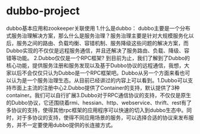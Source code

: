 # dubbo-project
dubbo基本应用和zookeeper关联使用
1.什么是dubbo：
    dubbo主要是一个分布式服务治理解决方案，那么什么是服务治理？服务治理主要是针对大规模服务化以后，服务之间的路由、负载均衡、容错机制、服务降级这些问题的解决方案，而Dubbo实现的不仅仅是远程服务通信，并且还解决了服务路由、负载、降级、容错等功能。
2.Dubbo仅仅是一个RPC框架?
    到目前为止，我们了解到了Dubbo的核心功能，提供服务注册和服务发现以及基于Dubbo协议的远程通信，我想，大家以后不会仅仅只认为Dubbo是一个RPC框架吧。Dubbo从另一个方面来看也可以认为是一个服务治理生态。从目前已经讲过的内容上可以看到。1.Dubbo可以支持市面上主流的注册中心2.Dubbo提供了Container的支持，默认提供了3种container。我们可以自行扩展3.Dubbo对于RPC通信协议的支持，不仅仅是原生的Dubbo协议，它还围绕着rmi、hessian、http、webservice、thrift、rest有了多协议的支持，使得其他rpc框架的应用程序可以快速的切入到dubbo生态中。同时，对于多协议的支持，使得不同应用场景的服务，可以选择合适的协议来发布服务，并不一定要使用dubbo提供的长连接方式。

